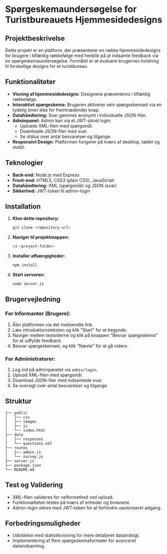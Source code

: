 # Spørgeskemaundersøgelse for Turistbureauets Hjemmesidedesigns

## Projektbeskrivelse
Dette projekt er en platform, der præsenterer en række hjemmesidedesigns for brugere i tilfældig rækkefølge med henblik på at indsamle feedback via en spørgeskemaundersøgelse. Formålet er at evaluere brugernes holdning til forskellige designs for et turistbureau.

## Funktionaliteter
- **Visning af hjemmesidedesigns:** Designene præsenteres i tilfældig rækkefølge.
- **Interaktivt spørgeskema:** Brugeren aktiverer selv spørgeskemaet via en tydelig (men ikke for fremtrædende) knap.
- **Datahåndtering:** Svar gemmes anonymt i individuelle JSON-filer.
- **Adminpanel:** Admin kan via et JWT-sikret login:
  - Uploade XML-filen med spørgsmål.
  - Downloade JSON-filer med svar.
  - Se status over antal besvarelser og tilgange.
- **Responsivt Design:** Platformen fungerer på tværs af desktop, tablet og mobil.

## Teknologier
- **Back-end:** Node.js med Express
- **Front-end:** HTML5, CSS3 (plain CSS), JavaScript
- **Datahåndtering:** XML (spørgsmål) og JSON (svar)
- **Sikkerhed:** JWT-token til admin-login

## Installation
1. **Klon dette repository:**
   ```bash
   git clone <repository-url>
   ```
2. **Naviger til projektmappen:**
   ```bash
   cd <project-folder>
   ```
3. **Installer afhængigheder:**
   ```bash
   npm install
   ```
4. **Start serveren:**
   ```bash
   node server.js
   ```

## Brugervejledning
### **For Informanter (Brugere):**
1. Åbn platformen via det medsendte link.
2. Læs introduktionsteksten og klik "Start" for at begynde.
3. Naviger mellem testsiderne og klik på knappen "Besvar spørgeskema" for at udfylde feedback.
4. Besvar spørgeskemaet, og klik "Næste" for at gå videre.

### **For Administratorer:**
1. Log ind på adminpanelet via `admin/login`.
2. Upload XML-filen med spørgsmål.
3. Download JSON-filer med indsamlede svar.
4. Se oversigt over antal besvarelser og tilgange.

## Struktur
```
├── public
│   ├── css
│   ├── images
│   ├── js
│   └── index.html
├── data
│   ├── responses
│   └── questions.xml
├── routes
│   ├── admin.js
│   └── survey.js
├── server.js
├── package.json
└── README.md
```

## Test og Validering
- XML-filen valideres for velformethed ved upload.
- Funktionaliteten testes på tværs af enheder og browsere.
- Admin-login sikres med JWT-token for at forhindre uautoriseret adgang.

## Forbedringsmuligheder
- Udvidelse med statistikvisning for mere detaljeret dataindsigt.
- Implementering af flere spørgeskemaformater for avanceret dataindsamling.
